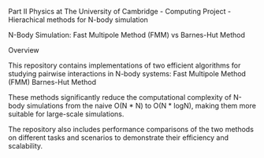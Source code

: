 Part II Physics at The University of Cambridge - Computing Project - Hierachical methods for N-body simulation

N-Body Simulation: Fast Multipole Method (FMM) vs Barnes-Hut Method

Overview

This repository contains implementations of two efficient algorithms for studying pairwise interactions in N-body systems:
Fast Multipole Method (FMM)
Barnes-Hut Method

These methods significantly reduce the computational complexity of N-body simulations from the naive O(N * N) to O(N * logN), making them more suitable for large-scale simulations.

The repository also includes performance comparisons of the two methods on different tasks and scenarios to demonstrate their efficiency and scalability.
